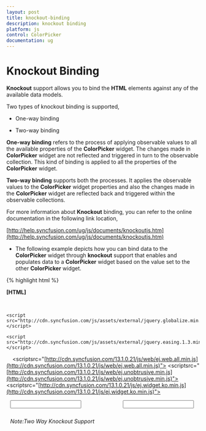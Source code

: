 ```yaml
---
layout: post
title: knockout-binding
description: knockout binding
platform: js
control: ColorPicker
documentation: ug
---
```


# Knockout Binding

**Knockout** support allows you to bind the **HTML** elements against any of the available data models.

Two types of knockout binding is supported,

* One-way binding

* Two-way binding

**One-way binding** refers to the process of applying observable values to all the available properties of the **ColorPicker** widget. The changes made in **ColorPicker** widget are not reflected and triggered in turn to the observable collection. This kind of binding is applied to all the properties of the **ColorPicker** widget.

**Two-way binding** supports both the processes. It applies the observable values to the **ColorPicker** widget properties and also the changes made in the **ColorPicker** widget are reflected back and triggered within the observable collections. 

For more information about **Knockout** binding, you can refer to the online documentation in the following link location,

[http://help.syncfusion.com/ug/js/documents/knockoutjs.htm](http://help.syncfusion.com/ug/js/documents/knockoutjs.htm)

* The following example depicts how you can bind data to the **ColorPicker** widget through **knockout** support that enables and populates data to a **ColorPicker** widget based on the value set to the other **ColorPicker** widget.



{% highlight html %}

**[HTML]**

<!doctype html>
<html>
<head>
    <title>Essential Studio for JavaScript : ColorPicker - KnockOut</title>
    <meta name="viewport" content="width=device-width, initial-scale=1.0" charset="utf-8"  />
    <link 
href="[http://cdn.syncfusion.com/13.1.0.21/js/web/flat-azure/ej.web.all.min.css](http://cdn.syncfusion.com/13.1.0.21/js/web/flat-azure/ej.web.all.min.css)"
rel="stylesheet" />
   <script src="http://cdn.syncfusion.com/js/assets/external/jquery-1.10.2.min.js"></script>

    <script src="http://cdn.syncfusion.com/js/assets/external/jquery.globalize.min.js"> </script>

    <script src="http://cdn.syncfusion.com/js/assets/external/jquery.easing.1.3.min.js"> </script>
   <script src="http://cdn.syncfusion.com/js/assets/external/knockout.min.js"></script>
<scriptsrc="[http://cdn.syncfusion.com/13.1.0.21/js/web/ej.web.all.min.js](http://cdn.syncfusion.com/13.1.0.21/js/web/ej.web.all.min.js)">
</script>
<scriptsrc="[http://cdn.syncfusion.com/13.1.0.21/js/web/ej.unobtrusive.min.js](http://cdn.syncfusion.com/13.1.0.21/js/web/ej.unobtrusive.min.js)">
</script>
<scriptsrc="[http://cdn.syncfusion.com/13.1.0.21/js/ej.widget.ko.min.js](http://cdn.syncfusion.com/13.1.0.21/js/ej.widget.ko.min.js)">
</script>
</head>
<body>
<div class="content-container-fluid">
        <div class="row" style="width: 100%">
            <div class="cols-sample-area" style="width: 100%">
                <div class="frame" style="width: 420px">
                    <div id="control" style="float: left; width: 70%; margin-left: 10px">
                        <input id="colorpick" data-bind="ejColorPicker: { value: value, modelType: palette }" />
                        <h6><span style="font-style: italic; font-weight: normal; position: absolute; margin-top: 5px;">Note:Two Way Knockout Support</span></h6>
                    </div>
                    <div id="binding" style="float: left; width: 23%">
                        <input id="colorpick1" data-bind="ejColorPicker: { value: value, modelType: picker }" />
                    </div>
                </div>
            </div>
        </div>
    </div>
    <script>
        window.viewModel = {
            value: ko.observable("#278787"),
            palette: ko.observable("palette"),
            picker: ko.observable("picker")
        };
        $(function () {
            ko.applyBindings(viewModel);
        });
    </script>
    <style>
        .element {
            display: inline-block;
        }

        .frame {
            width: 600px;
            border: 0px;
        }

        #control {
            width: 600px;
        }
    </style>
</body>
</html>


{% endhighlight %}



**[CSHTML]**

@*Add the following script in view page for knockout support*@

&lt;script src="http://cdn.syncfusion.com/js/assets/external/knockout.min.js"&gt; 

&lt;/script&gt;

&lt;script src="http://cdn.syncfusion.com/13.1.0.21/js/web/ej.unobtrusive.min.js"&gt;&lt;/script&gt;

&lt;script src="http://cdn.syncfusion.com/13.1.0.21/js/ej.widget.ko.min.js"&gt;&lt;/script&gt;



&lt;div class="content-container-fluid"&gt;

    &lt;div class="row" style="width: 100%"&gt;

        &lt;div class="cols-sample-area" style="width: 100%"&gt;

            &lt;div class="frame" style="width: 420px"&gt;

                &lt;div id="control" style="float: left; width: 70%; margin-left: 10px"&gt;

                    &lt;input id="colorpick" data-bind="ejColorPicker: { value: value, modelType: palette }" /&gt;

                    &lt;h6&gt;<span style="font-style: italic; font-weight: normal; position: absolute; margin-top: 5px;">Note:Two Way Knockout Support</span>&lt;/h6&gt;

                &lt;/div&gt;

                &lt;div id="binding" style="float: left; width: 23%"&gt;

                    &lt;input id="colorpick1" data-bind="ejColorPicker: { value: value, modelType: picker }" /&gt;

                &lt;/div&gt;

            &lt;/div&gt;

        &lt;/div&gt;

    &lt;/div&gt;

&lt;/div&gt;

&lt;script&gt;

    window.viewModel = {

        value: ko.observable("#278787"),

        palette: ko.observable("palette"),

        picker: ko.observable("picker")

    };

    $(function () {

        ko.applyBindings(viewModel);

    });

&lt;/script&gt;

&lt;style&gt;

    .element {

        display: inline-block;

    }



    .frame {

        width: 600px;

        border: 0px;

    }



    #control {

        width: 600px;

    }

&lt;/style&gt;



**[ASPX]**

@*Add the following script in ASPX page for knockout support*@

&lt;script src="http://cdn.syncfusion.com/js/assets/external/knockout.min.js"&gt;&lt;/script&gt;

&lt;script src="http://cdn.syncfusion.com/13.1.0.21/js/web/ej.unobtrusive.min.js"&gt;&lt;/script&gt;

&lt;script src="http://cdn.syncfusion.com/13.1.0.21/js/ej.widget.ko.min.js"&gt;&lt;/script&gt;



&lt;div class="content-container-fluid"&gt;

    &lt;div class="row" style="width: 100%"&gt;

        &lt;div class="cols-sample-area" style="width: 100%"&gt;

            &lt;div class="frame" style="width: 420px"&gt;

                &lt;div id="control" style="float: left; width: 70%; margin-left: 10px"&gt;

                    &lt;input id="colorpick" data-bind="ejColorPicker: { value: value, modelType: palette }" /&gt;

                    &lt;h6&gt;<span style="font-style: italic; font-weight: normal; position: absolute; margin-top: 5px;">Note:Two Way Knockout Support</span>&lt;/h6&gt;

                &lt;/div&gt;

                &lt;div id="binding" style="float: left; width: 23%"&gt;

                    &lt;input id="colorpick1" data-bind="ejColorPicker: { value: value, modelType: picker }" /&gt;

                &lt;/div&gt;

            &lt;/div&gt;

        &lt;/div&gt;

    &lt;/div&gt;

&lt;/div&gt;

&lt;script&gt;

    window.viewModel = {

        value: ko.observable("#278787"),

        palette: ko.observable("palette"),

        picker: ko.observable("picker")

    };

    $(function () {

        ko.applyBindings(viewModel);

    });

&lt;/script&gt;

&lt;style&gt;

    .element {

        display: inline-block;

    }



    .frame {

        width: 600px;

        border: 0px;

    }



    #control {

        width: 600px;

    }

&lt;/style&gt;



The following screenshot displays the output of the above code example.



{% include image.html url="\js\ColorPicker\concepts-and-features\knockout-binding_images\knockout-binding_img1.png" Caption="Figure 2517: ColorPicker with KnockOut Support"%}

